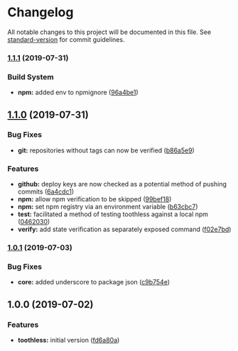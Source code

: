 # Changelog

All notable changes to this project will be documented in this file. See [standard-version](https://github.com/conventional-changelog/standard-version) for commit guidelines.

### [1.1.1](https://github.com/jbowns/toothless/compare/v1.1.0...v1.1.1) (2019-07-31)


### Build System

* **npm:** added env to npmignore ([96a4be1](https://github.com/jbowns/toothless/commit/96a4be1))



## [1.1.0](https://github.com/jbowns/toothless/compare/v1.0.1...v1.1.0) (2019-07-31)


### Bug Fixes

* **git:** repositories without tags can now be verified ([b86a5e9](https://github.com/jbowns/toothless/commit/b86a5e9))


### Features

* **github:** deploy keys are now checked as a potential method of pushing commits ([6a4cdc1](https://github.com/jbowns/toothless/commit/6a4cdc1))
* **npm:** allow npm verification to be skipped ([99bef18](https://github.com/jbowns/toothless/commit/99bef18))
* **npm:** set npm registry via an environment variable ([b63cbc7](https://github.com/jbowns/toothless/commit/b63cbc7))
* **test:** facilitated a method of testing toothless against a local npm ([0462030](https://github.com/jbowns/toothless/commit/0462030))
* **verify:** add state verification as separately exposed command ([f02e7bd](https://github.com/jbowns/toothless/commit/f02e7bd))



### [1.0.1](https://github.com/jbowns/toothless/compare/v1.0.0...v1.0.1) (2019-07-03)


### Bug Fixes

* **core:** added underscore to package json ([c9b754e](https://github.com/jbowns/toothless/commit/c9b754e))



## 1.0.0 (2019-07-02)


### Features

* **toothless:** initial version ([fd6a80a](https://github.com/jbowns/toothless/commit/fd6a80a))
